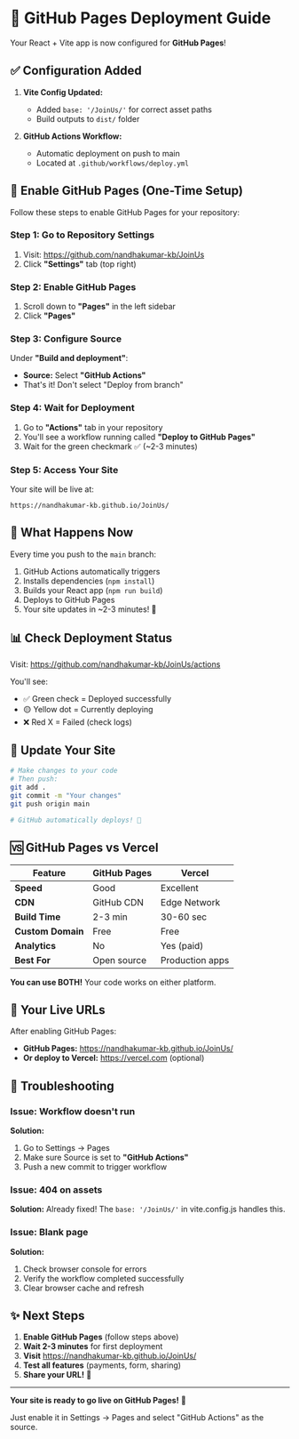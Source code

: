 # 🚀 GitHub Pages Deployment Guide

Your React + Vite app is now configured for **GitHub Pages**!

## ✅ Configuration Added

1. **Vite Config Updated:**
   - Added `base: '/JoinUs/'` for correct asset paths
   - Build outputs to `dist/` folder

2. **GitHub Actions Workflow:**
   - Automatic deployment on push to main
   - Located at `.github/workflows/deploy.yml`

## 🔧 Enable GitHub Pages (One-Time Setup)

Follow these steps to enable GitHub Pages for your repository:

### Step 1: Go to Repository Settings
1. Visit: https://github.com/nandhakumar-kb/JoinUs
2. Click **"Settings"** tab (top right)

### Step 2: Enable GitHub Pages
1. Scroll down to **"Pages"** in the left sidebar
2. Click **"Pages"**

### Step 3: Configure Source
Under **"Build and deployment"**:
- **Source:** Select **"GitHub Actions"**
- That's it! Don't select "Deploy from branch"

### Step 4: Wait for Deployment
1. Go to **"Actions"** tab in your repository
2. You'll see a workflow running called **"Deploy to GitHub Pages"**
3. Wait for the green checkmark ✅ (~2-3 minutes)

### Step 5: Access Your Site
Your site will be live at:
```
https://nandhakumar-kb.github.io/JoinUs/
```

## 🎯 What Happens Now

Every time you push to the `main` branch:
1. GitHub Actions automatically triggers
2. Installs dependencies (`npm install`)
3. Builds your React app (`npm run build`)
4. Deploys to GitHub Pages
5. Your site updates in ~2-3 minutes! 🎉

## 📊 Check Deployment Status

Visit: https://github.com/nandhakumar-kb/JoinUs/actions

You'll see:
- ✅ Green check = Deployed successfully
- 🟡 Yellow dot = Currently deploying
- ❌ Red X = Failed (check logs)

## 🔄 Update Your Site

```bash
# Make changes to your code
# Then push:
git add .
git commit -m "Your changes"
git push origin main

# GitHub automatically deploys! 🚀
```

## 🆚 GitHub Pages vs Vercel

| Feature | GitHub Pages | Vercel |
|---------|-------------|--------|
| **Speed** | Good | Excellent |
| **CDN** | GitHub CDN | Edge Network |
| **Build Time** | 2-3 min | 30-60 sec |
| **Custom Domain** | Free | Free |
| **Analytics** | No | Yes (paid) |
| **Best For** | Open source | Production apps |

**You can use BOTH!** Your code works on either platform.

## 🎨 Your Live URLs

After enabling GitHub Pages:
- **GitHub Pages:** https://nandhakumar-kb.github.io/JoinUs/
- **Or deploy to Vercel:** https://vercel.com (optional)

## 🐛 Troubleshooting

### Issue: Workflow doesn't run
**Solution:** 
1. Go to Settings → Pages
2. Make sure Source is set to **"GitHub Actions"**
3. Push a new commit to trigger workflow

### Issue: 404 on assets
**Solution:** Already fixed! The `base: '/JoinUs/'` in vite.config.js handles this.

### Issue: Blank page
**Solution:** 
1. Check browser console for errors
2. Verify the workflow completed successfully
3. Clear browser cache and refresh

## ✨ Next Steps

1. **Enable GitHub Pages** (follow steps above)
2. **Wait 2-3 minutes** for first deployment
3. **Visit** https://nandhakumar-kb.github.io/JoinUs/
4. **Test all features** (payments, form, sharing)
5. **Share your URL!** 🎊

---

**Your site is ready to go live on GitHub Pages!** 🚀

Just enable it in Settings → Pages and select "GitHub Actions" as the source.
